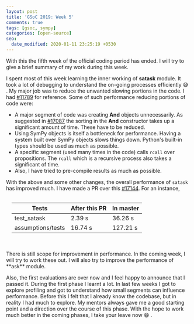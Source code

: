 ```yaml
---
layout: post
title: 'GSoC 2019: Week 5'
comments: true
tags: [gsoc, sympy]
categories: [open-source]
seo:
  date_modified: 2020-01-11 23:25:19 +0530
---
```

With this the fifth week of the official coding period has ended. I will try to give a brief summary of my work during this week.

I spent most of this week learning the inner working of **satask** module. It took a lot of debugging to understand the on-going processes efficiently 😅 . My major job was to reduce the unwanted slowing portions in the code. I had  [#11789](https://github.com/sympy/sympy/pull/11789) for reference. Some of such performance reducing portions of code were:
* A major segment of code was creating **And** objects unnecessarily. As suggested in [#17087](https://github.com/sympy/sympy/issues/17087) the sorting in the **And** constructor takes up a significant amount of time. These have to be reduced.
* Using SymPy objects is itself a bottleneck for performance. Having a system built over SymPy objects slows things down. Python's built-in types should be used as much as possible.
* A specific segment (used many times in the code) calls `rcall` over propositions. The `rcall` which is a recursive process also takes a significant of time.
* Also, I have tried to pre-compile results as much as possible.

With the above and some other changes, the overall performance of `satask` has improved much. I have made a PR over this [#17144](https://github.com/sympy/sympy/pull/17144). For an instance,
<table style="padding:15px;">
    <thead>
        <th>Tests</th>
        <th>After this PR</th>
        <th>In master</th>
    </thead>
    <tbody>
        <tr>
            <td>test_satask</td>
            <td>2.39 s</td>
            <td>36.26 s</td>
        </tr>
        <tr>
            <td>assumptions/tests</td>
            <td>16.74 s</td>
            <td>127.21 s</td>
        </tr>
    </tbody>
</table>
<br />
There is still scope for improvement in performance. In the coming week, I will try to work these out. I will also try to improve the performance of **ask** module.

Also, the first evaluations are over now and I feel happy to announce that I passed it. During the first phase I learnt a lot. In last few weeks I got to explore profiling and got to understand how small segments can influence performance. Before this I felt that I already know the codebase, but in reality I had much to explore. My mentors always gave me a good starting point and a direction over the course of this phase. With the hope to work much better in the coming phases, I take your leave now 😄 .
